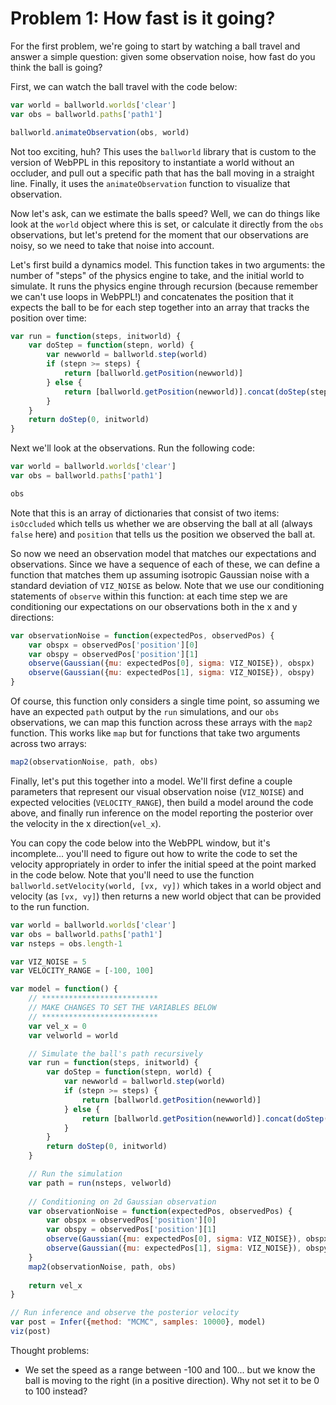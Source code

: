 # Problem 1: How fast is it going?

For the first problem, we're going to start by watching a ball travel and answer a simple question: given some observation noise, how fast do you think the ball is going?

First, we can watch the ball travel with the code below:

```javascript
var world = ballworld.worlds['clear']
var obs = ballworld.paths['path1']

ballworld.animateObservation(obs, world)
```

Not too exciting, huh? This uses the `ballworld` library that is custom to the version of WebPPL in this repository to instantiate a world without an occluder, and pull out a specific path that has the ball moving in a straight line. Finally, it uses the `animateObservation` function to visualize that observation.

Now let's ask, can we estimate the balls speed? Well, we can do things like look at the `world` object where this is set, or calculate it directly from the `obs` observations, but let's pretend for the moment that our observations are noisy, so we need to take that noise into account.

Let's first build a dynamics model. This function takes in two arguments: the number of "steps" of the physics engine to take, and the initial world to simulate. It runs the physics engine through recursion (because remember we can't use loops in WebPPL!) and concatenates the position that it expects the ball to be for each step together into an array that tracks the position over time:

```javascript
var run = function(steps, initworld) {
    var doStep = function(stepn, world) {
        var newworld = ballworld.step(world)
        if (stepn >= steps) {
            return [ballworld.getPosition(newworld)]
        } else {
            return [ballworld.getPosition(newworld)].concat(doStep(stepn + 1, newworld))
        }
    }
    return doStep(0, initworld)
}
```

Next we'll look at the observations. Run the following code:

```javascript
var world = ballworld.worlds['clear']
var obs = ballworld.paths['path1']

obs
```

Note that this is an array of dictionaries that consist of two items: `isOccluded` which tells us whether we are observing the ball at all (always `false` here) and `position` that tells us the position we observed the ball at.

So now we need an observation model that matches our expectations and observations. Since we have a sequence of each of these, we can define a function that matches them up assuming isotropic Gaussian noise with a standard deviation of `VIZ_NOISE` as below. Note that we use our conditioning statements of `observe` within this function: at each time step we are conditioning our expectations on our observations both in the x and y directions:

```javascript
var observationNoise = function(expectedPos, observedPos) {
    var obspx = observedPos['position'][0]
    var obspy = observedPos['position'][1]
    observe(Gaussian({mu: expectedPos[0], sigma: VIZ_NOISE}), obspx)
    observe(Gaussian({mu: expectedPos[1], sigma: VIZ_NOISE}), obspy)
}
```

Of course, this function only considers a single time point, so assuming we have an expected `path` output by the `run` simulations, and our `obs` observations, we can map this function across these arrays with the `map2` function. This works like `map` but for functions that take two arguments across two arrays:

```javascript
map2(observationNoise, path, obs)
```

Finally, let's put this together into a model. We'll first define a couple parameters that represent our visual observation noise (`VIZ_NOISE`) and expected velocities (`VELOCITY_RANGE`), then build a model around the code above, and finally run inference on the model reporting the posterior over the velocity in the x direction(`vel_x`).

You can copy the code below into the WebPPL window, but it's incomplete... you'll need to figure out how to write the code to set the velocity appropriately in order to infer the initial speed at the point marked in the code below. Note that you'll need to use the function `ballworld.setVelocity(world, [vx, vy])` which takes in a world object and velocity (as `[vx, vy]`) then returns a new world object that can be provided to the run function.

```javascript
var world = ballworld.worlds['clear']
var obs = ballworld.paths['path1']
var nsteps = obs.length-1

var VIZ_NOISE = 5
var VELOCITY_RANGE = [-100, 100]

var model = function() {
    // **************************
    // MAKE CHANGES TO SET THE VARIABLES BELOW
    // **************************
    var vel_x = 0
    var velworld = world

    // Simulate the ball's path recursively
    var run = function(steps, initworld) {
        var doStep = function(stepn, world) {
            var newworld = ballworld.step(world)
            if (stepn >= steps) {
                return [ballworld.getPosition(newworld)]
            } else {
                return [ballworld.getPosition(newworld)].concat(doStep(stepn + 1, newworld))
            }
        }
        return doStep(0, initworld)
    }

    // Run the simulation
    var path = run(nsteps, velworld)
    
    // Conditioning on 2d Gaussian observation
    var observationNoise = function(expectedPos, observedPos) {
        var obspx = observedPos['position'][0]
        var obspy = observedPos['position'][1]
        observe(Gaussian({mu: expectedPos[0], sigma: VIZ_NOISE}), obspx)
        observe(Gaussian({mu: expectedPos[1], sigma: VIZ_NOISE}), obspy)
    }
    map2(observationNoise, path, obs)
    
    return vel_x
}

// Run inference and observe the posterior velocity
var post = Infer({method: "MCMC", samples: 10000}, model)
viz(post)
```

Thought problems:

* We set the speed as a range between -100 and 100... but we know the ball is moving to the right (in a positive direction). Why not set it to be 0 to 100 instead?